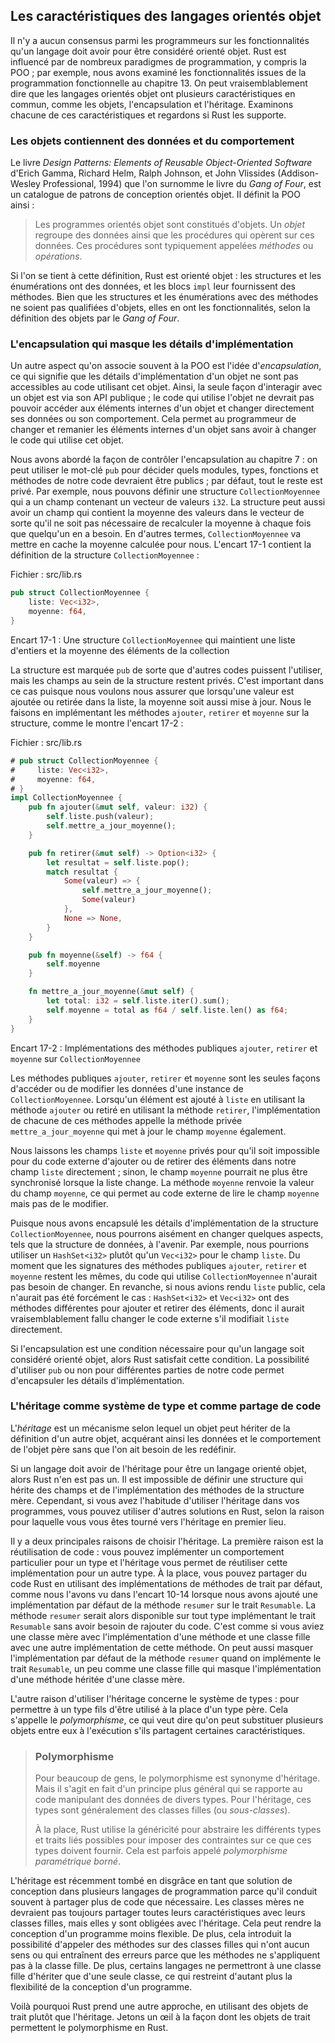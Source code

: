 <!--
## Characteristics of Object-Oriented Languages
-->

## Les caractéristiques des langages orientés objet

<!--
There is no consensus in the programming community about what features a
language must have to be considered object oriented. Rust is influenced by many
programming paradigms, including OOP; for example, we explored the features
that came from functional programming in Chapter 13. Arguably, OOP languages
share certain common characteristics, namely objects, encapsulation, and
inheritance. Let’s look at what each of those characteristics means and whether
Rust supports it.
-->

Il n'y a aucun consensus parmi les programmeurs sur les fonctionnalités qu'un
langage doit avoir pour être considéré orienté objet. Rust est influencé par
de nombreux paradigmes de programmation, y compris la POO ; par exemple, nous
avons examiné les fonctionnalités issues de la programmation fonctionnelle au
chapitre 13. On peut vraisemblablement dire que les langages orientés objet ont
plusieurs caractéristiques en commun, comme les objets, l'encapsulation et
l'héritage. Examinons chacune de ces caractéristiques et regardons si Rust
les supporte.

<!--
### Objects Contain Data and Behavior
-->

### Les objets contiennent des données et du comportement

<!--
The book *Design Patterns: Elements of Reusable Object-Oriented Software* by
Erich Gamma, Richard Helm, Ralph Johnson, and John Vlissides (Addison-Wesley
Professional, 1994) colloquially referred to as *The Gang of Four* book, is a
catalog of object-oriented design patterns. It defines OOP this way:
-->

Le livre *Design Patterns: Elements of Reusable Object-Oriented Software*
d'Erich Gamma, Richard Helm, Ralph Johnson, et John Vlissides (Addison-Wesley
Professional, 1994) que l'on surnomme le livre du *Gang of Four*, est un
catalogue de patrons de conception orientés objet. Il définit la POO ainsi :

<!--
> Object-oriented programs are made up of objects. An *object* packages both
> data and the procedures that operate on that data. The procedures are
> typically called *methods* or *operations*.
-->

> Les programmes orientés objet sont constitués d'objets. Un *objet* regroupe
> des données ainsi que les procédures qui opèrent sur ces données. Ces
> procédures sont typiquement appelées *méthodes* ou *opérations*.

<!--
Using this definition, Rust is object oriented: structs and enums have data,
and `impl` blocks provide methods on structs and enums. Even though structs and
enums with methods aren’t *called* objects, they provide the same
functionality, according to the Gang of Four’s definition of objects.
-->

Si l'on se tient à cette définition, Rust est orienté objet : les structures et
les énumérations ont des données, et les blocs `impl` leur fournissent des
méthodes. Bien que les structures et les énumérations avec des méthodes ne soient pas qualifiées
d'objets, elles en ont les fonctionnalités, selon la définition des objets par
le *Gang of Four*.

<!--
### Encapsulation that Hides Implementation Details
-->

### L'encapsulation qui masque les détails d'implémentation

<!--
Another aspect commonly associated with OOP is the idea of *encapsulation*,
which means that the implementation details of an object aren’t accessible to
code using that object. Therefore, the only way to interact with an object is
through its public API; code using the object shouldn’t be able to reach into
the object’s internals and change data or behavior directly. This enables the
programmer to change and refactor an object’s internals without needing to
change the code that uses the object.
-->

Un autre aspect qu'on associe souvent à la POO est l'idée d'*encapsulation*, ce
qui signifie que les détails d'implémentation d'un objet ne sont pas accessibles
au code utilisant cet objet. Ainsi, la seule façon d'interagir avec un objet est
via son API publique ; le code qui utilise l'objet ne devrait pas pouvoir
accéder aux éléments internes d'un objet et changer directement ses données ou
son comportement. Cela permet au programmeur de changer et remanier les éléments
internes d'un objet sans avoir à changer le code qui utilise cet objet.

<!--
We discussed how to control encapsulation in Chapter 7: we can use the `pub`
keyword to decide which modules, types, functions, and methods in our code
should be public, and by default everything else is private. For example, we
can define a struct `AveragedCollection` that has a field containing a vector
of `i32` values. The struct can also have a field that contains the average of
the values in the vector, meaning the average doesn’t have to be computed
on demand whenever anyone needs it. In other words, `AveragedCollection` will
cache the calculated average for us. Listing 17-1 has the definition of the
`AveragedCollection` struct:
-->

Nous avons abordé la façon de contrôler l'encapsulation au chapitre 7 : on peut
utiliser le mot-clé `pub` pour décider quels modules, types, fonctions et
méthodes de notre code devraient être publics ; par défaut, tout le reste est
privé. Par exemple, nous pouvons définir une structure `CollectionMoyennee` qui
a un champ contenant un vecteur de valeurs `i32`. La structure peut aussi avoir
un champ qui contient la moyenne des valeurs dans le vecteur de sorte qu'il ne
soit pas nécessaire de recalculer la moyenne à chaque fois que quelqu'un en a
besoin. En d'autres termes, `CollectionMoyennee` va mettre en cache la moyenne
calculée pour nous. L'encart 17-1 contient la définition de la structure
`CollectionMoyennee` :

<!--
<span class="filename">Filename: src/lib.rs</span>
-->

<span class="filename">Fichier : src/lib.rs</span>

<!--
```rust
pub struct AveragedCollection {
    list: Vec<i32>,
    average: f64,
}
```
-->

```rust
pub struct CollectionMoyennee {
    liste: Vec<i32>,
    moyenne: f64,
}
```

<!--
<span class="caption">Listing 17-1: An `AveragedCollection` struct that
maintains a list of integers and the average of the items in the
collection</span>
-->

<span class="caption">Encart 17-1 : Une structure `CollectionMoyennee` qui
maintient une liste d'entiers et la moyenne des éléments de la collection</span>

<!--
The struct is marked `pub` so that other code can use it, but the fields within
the struct remain private. This is important in this case because we want to
ensure that whenever a value is added or removed from the list, the average is
also updated. We do this by implementing `add`, `remove`, and `average` methods
on the struct, as shown in Listing 17-2:
-->

La structure est marquée `pub` de sorte que d'autres codes puissent l'utiliser,
mais les champs au sein de la structure restent privés. C'est important dans ce
cas puisque nous voulons nous assurer que lorsqu'une valeur est ajoutée ou
retirée dans la liste, la moyenne soit aussi mise à jour. Nous le faisons en
implémentant les méthodes `ajouter`, `retirer` et `moyenne` sur la structure,
comme le montre l'encart 17-2 :

<!--
<span class="filename">Filename: src/lib.rs</span>
-->

<span class="filename">Fichier : src/lib.rs</span>

<!--
```rust
# pub struct AveragedCollection {
#     list: Vec<i32>,
#     average: f64,
# }
impl AveragedCollection {
    pub fn add(&mut self, value: i32) {
        self.list.push(value);
        self.update_average();
    }

    pub fn remove(&mut self) -> Option<i32> {
        let result = self.list.pop();
        match result {
            Some(value) => {
                self.update_average();
                Some(value)
            },
            None => None,
        }
    }

    pub fn average(&self) -> f64 {
        self.average
    }

    fn update_average(&mut self) {
        let total: i32 = self.list.iter().sum();
        self.average = total as f64 / self.list.len() as f64;
    }
}
```
-->

```rust
# pub struct CollectionMoyennee {
#     liste: Vec<i32>,
#     moyenne: f64,
# }
impl CollectionMoyennee {
    pub fn ajouter(&mut self, valeur: i32) {
        self.liste.push(valeur);
        self.mettre_a_jour_moyenne();
    }

    pub fn retirer(&mut self) -> Option<i32> {
        let resultat = self.liste.pop();
        match resultat {
            Some(valeur) => {
                self.mettre_a_jour_moyenne();
                Some(valeur)
            },
            None => None,
        }
    }

    pub fn moyenne(&self) -> f64 {
        self.moyenne
    }

    fn mettre_a_jour_moyenne(&mut self) {
        let total: i32 = self.liste.iter().sum();
        self.moyenne = total as f64 / self.liste.len() as f64;
    }
}
```

<!--
<span class="caption">Listing 17-2: Implementations of the public methods
`add`, `remove`, and `average` on `AveragedCollection`</span>
-->

<span class="caption">Encart 17-2 : Implémentations des méthodes publiques
`ajouter`, `retirer` et `moyenne` sur `CollectionMoyennee`</span>

<!--
The public methods `add`, `remove`, and `average` are the only ways to access
or modify data in an instance of `AveragedCollection`. When an item is added
to `list` using the `add` method or removed using the `remove` method, the
implementations of each call the private `update_average` method that handles
updating the `average` field as well.
-->

Les méthodes publiques `ajouter`, `retirer` et `moyenne` sont les seules façons
d'accéder ou de modifier les données d'une instance de `CollectionMoyennee`.
Lorsqu'un élément est ajouté à `liste` en utilisant la méthode `ajouter` ou
retiré en utilisant la méthode `retirer`, l'implémentation de chacune de ces
méthodes appelle la méthode privée `mettre_a_jour_moyenne` qui met à jour le
champ `moyenne` également.

<!--
We leave the `list` and `average` fields private so there is no way for
external code to add or remove items to the `list` field directly; otherwise,
the `average` field might become out of sync when the `list` changes. The
`average` method returns the value in the `average` field, allowing external
code to read the `average` but not modify it.
-->

Nous laissons les champs `liste` et `moyenne` privés pour qu'il soit impossible
pour du code externe d'ajouter ou de retirer des éléments dans notre champ
`liste` directement ; sinon, le champ `moyenne` pourrait ne plus être
synchronisé lorsque la liste change. La méthode `moyenne` renvoie la valeur du
champ `moyenne`, ce qui permet au code externe de lire le champ `moyenne` mais
pas de le modifier.

<!--
Because we’ve encapsulated the implementation details of the struct
`AveragedCollection`, we can easily change aspects, such as the data structure,
in the future. For instance, we could use a `HashSet<i32>` instead of a
`Vec<i32>` for the `list` field. As long as the signatures of the `add`,
`remove`, and `average` public methods stay the same, code using
`AveragedCollection` wouldn’t need to change. If we made `list` public instead,
this wouldn’t necessarily be the case: `HashSet<i32>` and `Vec<i32>` have
different methods for adding and removing items, so the external code would
likely have to change if it were modifying `list` directly.
-->

Puisque nous avons encapsulé les détails d'implémentation de la structure
`CollectionMoyennee`, nous pourrons aisément en changer quelques aspects, tels
que la structure de données, à l'avenir. Par exemple, nous pourrions utiliser
un `HashSet<i32>` plutôt qu'un `Vec<i32>` pour le champ `liste`. Du moment que
les signatures des méthodes publiques `ajouter`, `retirer` et `moyenne` restent
les mêmes, du code qui utilise `CollectionMoyennee` n'aurait pas besoin de
changer. En revanche, si nous avions rendu `liste` public, cela n'aurait pas été
forcément le cas : `HashSet<i32>` et `Vec<i32>` ont des méthodes différentes
pour ajouter et retirer des éléments, donc il aurait vraisemblablement fallu
changer le code externe s'il modifiait `liste` directement.

<!--
If encapsulation is a required aspect for a language to be considered object
oriented, then Rust meets that requirement. The option to use `pub` or not for
different parts of code enables encapsulation of implementation details.
-->

Si l'encapsulation est une condition nécessaire pour qu'un langage soit
considéré orienté objet, alors Rust satisfait cette condition. La possibilité
d'utiliser `pub` ou non pour différentes parties de notre code permet
d'encapsuler les détails d'implémentation.

<!--
### Inheritance as a Type System and as Code Sharing
-->

### L'héritage comme système de type et comme partage de code

<!--
*Inheritance* is a mechanism whereby an object can inherit from another
object’s definition, thus gaining the parent object’s data and behavior without
you having to define them again.
-->

L'*héritage* est un mécanisme selon lequel un objet peut hériter de la
définition d'un autre objet, acquérant ainsi les données et le comportement de
l'objet père sans que l'on ait besoin de les redéfinir.

<!--
If a language must have inheritance to be an object-oriented language, then
Rust is not one. There is no way to define a struct that inherits the parent
struct’s fields and method implementations. However, if you’re used to having
inheritance in your programming toolbox, you can use other solutions in Rust,
depending on your reason for reaching for inheritance in the first place.
-->

Si un langage doit avoir de l'héritage pour être un langage orienté objet, alors
Rust n'en est pas un. Il est impossible de définir une structure qui hérite des
champs et de l'implémentation des méthodes de la structure mère. Cependant, si
vous avez l'habitude d'utiliser l'héritage dans vos programmes, vous pouvez
utiliser d'autres solutions en Rust, selon la raison pour laquelle vous vous
êtes tourné vers l'héritage en premier lieu.

<!--
You choose inheritance for two main reasons. One is for reuse of code: you can
implement particular behavior for one type, and inheritance enables you to
reuse that implementation for a different type. You can share Rust code using
default trait method implementations instead, which you saw in Listing 10-14
when we added a default implementation of the `summarize` method on the
`Summary` trait. Any type implementing the `Summary` trait would have the
`summarize` method available on it without any further code. This is similar to
a parent class having an implementation of a method and an inheriting child
class also having the implementation of the method. We can also override the
default implementation of the `summarize` method when we implement the
`Summary` trait, which is similar to a child class overriding the
implementation of a method inherited from a parent class.
-->

Il y a deux principales raisons de choisir l'héritage. La première raison est la
réutilisation de code : vous pouvez implémenter un comportement particulier pour
un type et l'héritage vous permet de réutiliser cette implémentation pour un
autre type. À la place, vous pouvez partager du code Rust en utilisant des
implémentations de méthodes de trait par défaut, comme nous l'avons vu dans
l'encart 10-14 lorsque nous avons ajouté une implémentation par défaut de la
méthode `resumer` sur le trait `Resumable`. La méthode `resumer` serait alors
disponible sur tout type implémentant le trait `Resumable` sans avoir besoin de
rajouter du code. C'est comme si vous aviez une classe mère avec
l'implémentation d'une méthode et une classe fille avec une autre implémentation
de cette méthode. On peut aussi masquer l'implémentation par défaut de la
méthode `resumer` quand on implémente le trait `Resumable`, un peu comme une
classe fille qui masque l'implémentation d'une méthode héritée d'une classe
mère.

<!--
The other reason to use inheritance relates to the type system: to enable a
child type to be used in the same places as the parent type. This is also
called *polymorphism*, which means that you can substitute multiple objects for
each other at runtime if they share certain characteristics.
-->

L'autre raison d'utiliser l'héritage concerne le système de types : pour
permettre à un type fils d'être utilisé à la place d'un type père. Cela
s'appelle le *polymorphisme*, ce qui veut dire qu'on peut substituer plusieurs
objets entre eux à l'exécution s'ils partagent certaines caractéristiques.

<!--
> ### Polymorphism
>
> To many people, polymorphism is synonymous with inheritance. But it’s
> actually a more general concept that refers to code that can work with data
> of multiple types. For inheritance, those types are generally subclasses.
>
> Rust instead uses generics to abstract over different possible types and
> trait bounds to impose constraints on what those types must provide. This is
> sometimes called *bounded parametric polymorphism*.
-->

> ### Polymorphisme
>
> Pour beaucoup de gens, le polymorphisme est synonyme d'héritage. Mais il
> s'agit en fait d'un principe plus général qui se rapporte au code manipulant
> des données de divers types. Pour l'héritage, ces types sont généralement des
> classes filles (ou *sous-classes*).
>
> À la place, Rust utilise la généricité pour abstraire les différents types et
> traits liés possibles pour imposer des contraintes sur ce que ces types
> doivent fournir. Cela est parfois appelé *polymorphisme paramétrique borné*.

<!--
Inheritance has recently fallen out of favor as a programming design solution
in many programming languages because it’s often at risk of sharing more code
than necessary. Subclasses shouldn’t always share all characteristics of their
parent class but will do so with inheritance. This can make a program’s design
less flexible. It also introduces the possibility of calling methods on
subclasses that don’t make sense or that cause errors because the methods don’t
apply to the subclass. In addition, some languages will only allow a subclass
to inherit from one class, further restricting the flexibility of a program’s
design.
-->

L'héritage est récemment tombé en disgrâce en tant que solution de conception
dans plusieurs langages de programmation parce qu'il conduit souvent à partager
plus de code que nécessaire. Les classes mères ne devraient pas toujours
partager toutes leurs caractéristiques avec leurs classes filles, mais elles y
sont obligées avec l'héritage. Cela peut rendre la conception d'un programme
moins flexible. De plus, cela introduit la possibilité d'appeler des méthodes
sur des classes filles qui n'ont aucun sens ou qui entraînent des erreurs parce
que les méthodes ne s'appliquent pas à la classe fille. De plus, certains
langages ne permettront à une classe fille d'hériter que d'une seule classe, ce
qui restreint d'autant plus la flexibilité de la conception d'un programme.

<!--
For these reasons, Rust takes a different approach, using trait objects instead
of inheritance. Let’s look at how trait objects enable polymorphism in Rust.
-->

Voilà pourquoi Rust prend une autre approche, en utilisant des objets de trait
plutôt que l'héritage. Jetons un œil à la façon dont les objets de trait
permettent le polymorphisme en Rust.
